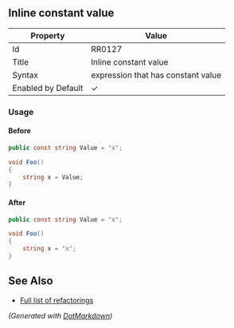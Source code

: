 ## Inline constant value

| Property           | Value                              |
| ------------------ | ---------------------------------- |
| Id                 | RR0127                             |
| Title              | Inline constant value              |
| Syntax             | expression that has constant value |
| Enabled by Default | &#x2713;                           |

### Usage

#### Before

```csharp
public const string Value = "x";

void Foo()
{
    string x = Value;
}
```

#### After

```csharp
public const string Value = "x";

void Foo()
{
    string x = "x";
}
```

## See Also

* [Full list of refactorings](Refactorings.md)


*\(Generated with [DotMarkdown](http://github.com/JosefPihrt/DotMarkdown)\)*